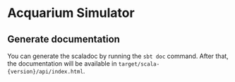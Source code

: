 # Acquarium Simulator

## Generate documentation
You can generate the scaladoc by running the `sbt doc` command. After that, the documentation will be available in `target/scala-{version}/api/index.html`.